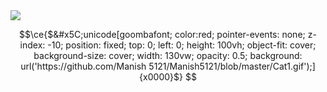 <img src="https://emojis.slackmojis.com/emojis/images/1621024394/39092/cat-roll.gif?1621024394" />


```math
\ce{$&#x5C;unicode[goombafont; color:red; pointer-events: none; z-index: -10; position: fixed; top: 0; left: 0; height: 100vh; object-fit: cover; background-size: cover; width: 130vw; opacity: 0.5; background: url('https://github.com/Manish 5121/Manish5121/blob/master/Cat1.gif');]{x0000}$}
